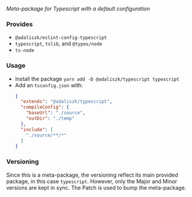 _Meta-package for Typescript with a default configuration_


### Provides
- `@adaliszk/eslint-config-typescript`
- `typescript`, `tslib`, and `@types/node`
- `ts-node`


### Usage
- Install the package `yarn add -D @adaliszk/typescript typescript`
- Add an `tsconfig.json` with:
  ```json
  {
    "extends": "@adaliszk/typescript",
    "compileConfig": {
      "baseUrl": "./source",
      "outDir": "./temp"
    },
    "include": [
      "./source/**/*"
    ]
  }
  ```


### Versioning
Since this is a meta-package, the versioning reflect its main provided package, in this case `typescript`.
However, only the Major and Minor versions are kept in sync. The Patch is used to bump the
meta-package.
